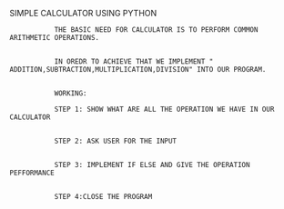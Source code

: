  SIMPLE CALCULATOR USING PYTHON



 
               THE BASIC NEED FOR CALCULATOR IS TO PERFORM COMMON ARITHMETIC OPERATIONS.


               IN OREDR TO ACHIEVE THAT WE IMPLEMENT " ADDITION,SUBTRACTION,MULTIPLICATION,DIVISION" INTO OUR PROGRAM.


               WORKING:

               STEP 1: SHOW WHAT ARE ALL THE OPERATION WE HAVE IN OUR CALCULATOR


               STEP 2: ASK USER FOR THE INPUT

                 
               STEP 3: IMPLEMENT IF ELSE AND GIVE THE OPERATION PEFFORMANCE


               STEP 4:CLOSE THE PROGRAM
 

               
